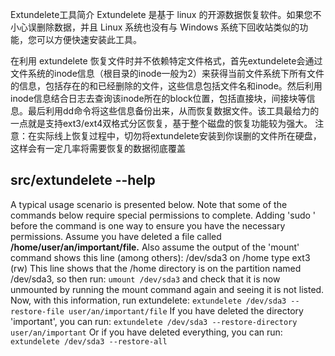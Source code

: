 Extundelete工具简介
Extundelete 是基于 linux 的开源数据恢复软件。如果您不小心误删除数据，并且 Linux 系统也没有与 Windows 系统下回收站类似的功能，您可以方便快速安装此工具。

在利用 extundelete 恢复文件时并不依赖特定文件格式，首先extundelete会通过文件系统的inode信息（根目录的inode一般为2）来获得当前文件系统下所有文件的信息，包括存在的和已经删除的文件，这些信息包括文件名和inode。然后利用inode信息结合日志去查询该inode所在的block位置，包括直接块，间接块等信息。最后利用dd命令将这些信息备份出来，从而恢复数据文件。该工具最给力的一点就是支持ext3/ext4双格式分区恢复，基于整个磁盘的恢复功能较为强大。
注意：在实际线上恢复过程中，切勿将extundelete安装到你误删的文件所在硬盘，这样会有一定几率将需要恢复的数据彻底覆盖

## src/extundelete --help

A typical usage scenario is presented below.  Note that some
of the commands below require special permissions to
complete.  Adding 'sudo ' before the command is one way to
ensure you have the necessary permissions.  Assume you
have deleted a file called **/home/user/an/important/file.**
Also assume the output of the 'mount' command shows this
line (among others):
/dev/sda3 on /home type ext3 (rw)
This line shows that the /home directory is on the partition
named /dev/sda3, so then run:
`umount /dev/sda3`
and check that it is now unmounted by running the mount
command again and seeing it is not listed.
Now, with this information, run extundelete:
`extundelete /dev/sda3 --restore-file user/an/important/file`
If you have deleted the directory 'important', you can run:
`extundelete /dev/sda3 --restore-directory user/an/important`
Or if you have deleted everything, you can run:
`extundelete /dev/sda3 --restore-all`

